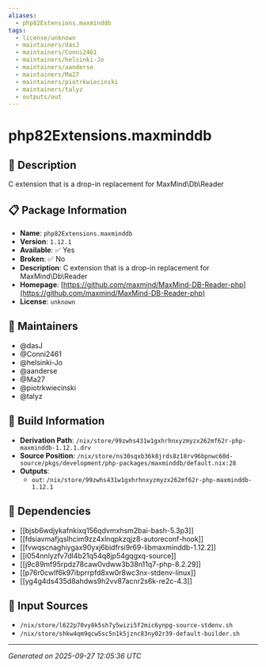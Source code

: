 ```yaml
---
aliases:
  - php82Extensions.maxminddb
tags:
  - license/unknown
  - maintainers/dasJ
  - maintainers/Conni2461
  - maintainers/helsinki-Jo
  - maintainers/aanderse
  - maintainers/Ma27
  - maintainers/piotrkwiecinski
  - maintainers/talyz
  - outputs/out
---
```


# php82Extensions.maxminddb

## 📝 Description

C extension that is a drop-in replacement for MaxMind\Db\Reader

## 📋 Package Information

- **Name**: `php82Extensions.maxminddb`
- **Version**: `1.12.1`
- **Available**: ✅ Yes
- **Broken**: ✅ No
- **Description**: C extension that is a drop-in replacement for MaxMind\Db\Reader
- **Homepage**: [https://github.com/maxmind/MaxMind-DB-Reader-php](https://github.com/maxmind/MaxMind-DB-Reader-php)
- **License**: `unknown`
## 👥 Maintainers

- @dasJ
- @Conni2461
- @helsinki-Jo
- @aanderse
- @Ma27
- @piotrkwiecinski
- @talyz


## 🔧 Build Information

- **Derivation Path**: `/nix/store/99zwhs431w1gxhrhnxyzmyzx262mf62r-php-maxminddb-1.12.1.drv`
- **Source Position**: `/nix/store/ns30sqxb36k8jrds8z18rv96bpnwc60d-source/pkgs/development/php-packages/maxminddb/default.nix:28`
- **Outputs**:
  - `out`:  `/nix/store/99zwhs431w1gxhrhnxyzmyzx262mf62r-php-maxminddb-1.12.1`

## 🔗 Dependencies

- [[bjsb6wdjykafnkixq156qdvmxhsm2bai-bash-5.3p3]]
- [[fdsiavmafjqslhcim9zz4xlnqpkzqjz8-autoreconf-hook]]
- [[fvwqscnaghiygax90yxj6bidfrsi9r69-libmaxminddb-1.12.2]]
- [[i054nnlyzfv7dl4b21q54q8jp54gqgxq-source]]
- [[j9c89mf95rpdz78caw0vdww3b38n11q7-php-8.2.29]]
- [[p76r0cwlf6k97ibprrpfd8xw0r8wc3nx-stdenv-linux]]
- [[yg4g4ds435d8ahdws9h2vv87acnr2s6k-re2c-4.3]]

## 📁 Input Sources

- `/nix/store/l622p70vy8k5sh7y5wizi5f2mic6ynpg-source-stdenv.sh`
- `/nix/store/shkw4qm9qcw5sc5n1k5jznc83ny02r39-default-builder.sh`

---
*Generated on 2025-09-27 12:05:36 UTC*
